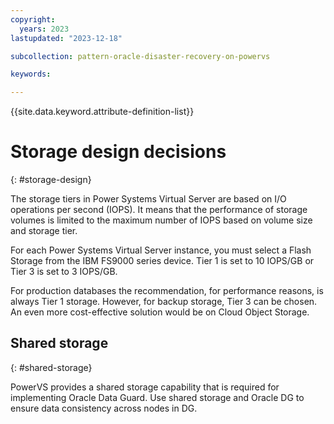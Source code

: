 ```yaml
---
copyright:
  years: 2023
lastupdated: "2023-12-18"

subcollection: pattern-oracle-disaster-recovery-on-powervs

keywords:

---
```


{{site.data.keyword.attribute-definition-list}}

# Storage design decisions

{: \#storage-design}

The storage tiers in Power Systems Virtual Server are based on I/O operations per second (IOPS). It means that the performance of storage volumes is limited to the maximum number of IOPS based on volume size and storage tier.

For each Power Systems Virtual Server instance, you must select a Flash Storage from the IBM FS9000 series device. Tier 1 is set to 10 IOPS/GB or Tier 3 is set to 3 IOPS/GB.

For production databases the recommendation, for performance reasons, is always Tier 1 storage. However, for backup storage, Tier 3 can be chosen. An even more cost-effective solution would be on Cloud Object Storage.

## Shared storage

{: \#shared-storage}

PowerVS provides a shared storage capability that is required for implementing Oracle Data Guard. Use shared storage and Oracle DG to ensure data consistency across nodes in DG.


